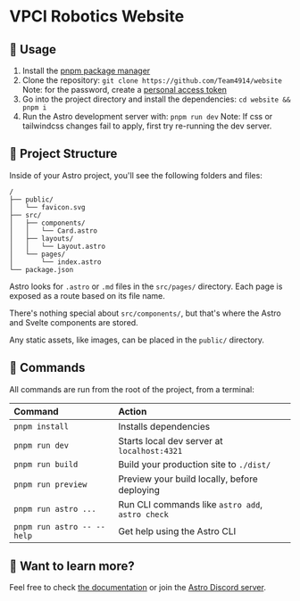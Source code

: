 # VPCI Robotics Website

## 📕 Usage

1. Install the [pnpm package manager](https://pnpm.io/installation)
2. Clone the repository: `git clone https://github.com/Team4914/website` Note: for the password, create a [personal access token](https://docs.github.com/en/enterprise-server@3.6/authentication/keeping-your-account-and-data-secure/managing-your-personal-access-tokens)
3. Go into the project directory and install the dependencies: `cd website && pnpm i`
4. Run the Astro development server with: `pnpm run dev`
   Note: If css or tailwindcss changes fail to apply, first try re-running the dev server.

## 🚀 Project Structure

Inside of your Astro project, you'll see the following folders and files:

```text
/
├── public/
│   └── favicon.svg
├── src/
│   ├── components/
│   │   └── Card.astro
│   ├── layouts/
│   │   └── Layout.astro
│   └── pages/
│       └── index.astro
└── package.json
```

Astro looks for `.astro` or `.md` files in the `src/pages/` directory. Each page is exposed as a route based on its file name.

There's nothing special about `src/components/`, but that's where the Astro and Svelte components are stored.

Any static assets, like images, can be placed in the `public/` directory.

## 🧞 Commands

All commands are run from the root of the project, from a terminal:

| Command                    | Action                                           |
| :------------------------- | :----------------------------------------------- |
| `pnpm install`             | Installs dependencies                            |
| `pnpm run dev`             | Starts local dev server at `localhost:4321`      |
| `pnpm run build`           | Build your production site to `./dist/`          |
| `pnpm run preview`         | Preview your build locally, before deploying     |
| `pnpm run astro ...`       | Run CLI commands like `astro add`, `astro check` |
| `pnpm run astro -- --help` | Get help using the Astro CLI                     |

## 👀 Want to learn more?

Feel free to check [the documentation](https://docs.astro.build) or join the [Astro Discord server](https://astro.build/chat).
